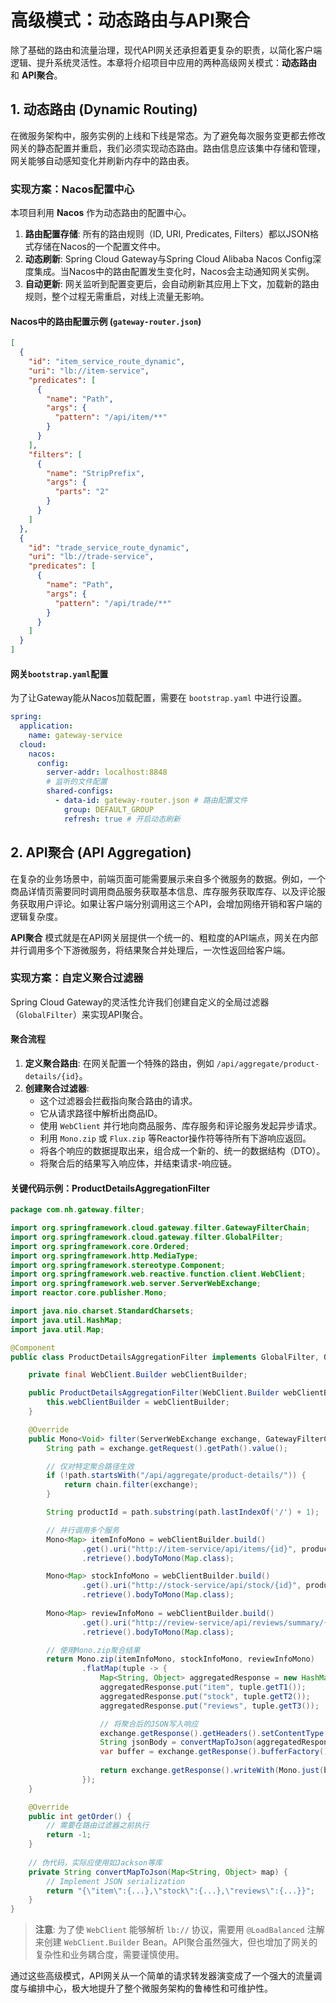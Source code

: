 # 高级模式：动态路由与API聚合

除了基础的路由和流量治理，现代API网关还承担着更复杂的职责，以简化客户端逻辑、提升系统灵活性。本章将介绍项目中应用的两种高级网关模式：**动态路由** 和 **API聚合**。

## 1. 动态路由 (Dynamic Routing)

在微服务架构中，服务实例的上线和下线是常态。为了避免每次服务变更都去修改网关的静态配置并重启，我们必须实现动态路由。路由信息应该集中存储和管理，网关能够自动感知变化并刷新内存中的路由表。

### 实现方案：Nacos配置中心

本项目利用 **Nacos** 作为动态路由的配置中心。

1.  **路由配置存储**: 所有的路由规则（ID, URI, Predicates, Filters）都以JSON格式存储在Nacos的一个配置文件中。
2.  **动态刷新**: Spring Cloud Gateway与Spring Cloud Alibaba Nacos Config深度集成。当Nacos中的路由配置发生变化时，Nacos会主动通知网关实例。
3.  **自动更新**: 网关监听到配置变更后，会自动刷新其应用上下文，加载新的路由规则，整个过程无需重启，对线上流量无影响。

#### Nacos中的路由配置示例 (`gateway-router.json`)

```json
[
  {
    "id": "item_service_route_dynamic",
    "uri": "lb://item-service",
    "predicates": [
      {
        "name": "Path",
        "args": {
          "pattern": "/api/item/**"
        }
      }
    ],
    "filters": [
      {
        "name": "StripPrefix",
        "args": {
          "parts": "2"
        }
      }
    ]
  },
  {
    "id": "trade_service_route_dynamic",
    "uri": "lb://trade-service",
    "predicates": [
      {
        "name": "Path",
        "args": {
          "pattern": "/api/trade/**"
        }
      }
    ]
  }
]
```

#### 网关`bootstrap.yaml`配置

为了让Gateway能从Nacos加载配置，需要在 `bootstrap.yaml` 中进行设置。

```yaml
spring:
  application:
    name: gateway-service
  cloud:
    nacos:
      config:
        server-addr: localhost:8848
        # 监听的文件配置
        shared-configs:
          - data-id: gateway-router.json # 路由配置文件
            group: DEFAULT_GROUP
            refresh: true # 开启动态刷新
```

## 2. API聚合 (API Aggregation)

在复杂的业务场景中，前端页面可能需要展示来自多个微服务的数据。例如，一个商品详情页需要同时调用商品服务获取基本信息、库存服务获取库存、以及评论服务获取用户评论。如果让客户端分别调用这三个API，会增加网络开销和客户端的逻辑复杂度。

**API聚合** 模式就是在API网关层提供一个统一的、粗粒度的API端点，网关在内部并行调用多个下游微服务，将结果聚合并处理后，一次性返回给客户端。

### 实现方案：自定义聚合过滤器

Spring Cloud Gateway的灵活性允许我们创建自定义的全局过滤器（`GlobalFilter`）来实现API聚合。

#### 聚合流程

1.  **定义聚合路由**: 在网关配置一个特殊的路由，例如 `/api/aggregate/product-details/{id}`。
2.  **创建聚合过滤器**:
    *   这个过滤器会拦截指向聚合路由的请求。
    *   它从请求路径中解析出商品ID。
    *   使用 `WebClient` 并行地向商品服务、库存服务和评论服务发起异步请求。
    *   利用 `Mono.zip` 或 `Flux.zip` 等Reactor操作符等待所有下游响应返回。
    *   将各个响应的数据提取出来，组合成一个新的、统一的数据结构（DTO）。
    *   将聚合后的结果写入响应体，并结束请求-响应链。

#### 关键代码示例：ProductDetailsAggregationFilter

```java
package com.nh.gateway.filter;

import org.springframework.cloud.gateway.filter.GatewayFilterChain;
import org.springframework.cloud.gateway.filter.GlobalFilter;
import org.springframework.core.Ordered;
import org.springframework.http.MediaType;
import org.springframework.stereotype.Component;
import org.springframework.web.reactive.function.client.WebClient;
import org.springframework.web.server.ServerWebExchange;
import reactor.core.publisher.Mono;

import java.nio.charset.StandardCharsets;
import java.util.HashMap;
import java.util.Map;

@Component
public class ProductDetailsAggregationFilter implements GlobalFilter, Ordered {

    private final WebClient.Builder webClientBuilder;

    public ProductDetailsAggregationFilter(WebClient.Builder webClientBuilder) {
        this.webClientBuilder = webClientBuilder;
    }

    @Override
    public Mono<Void> filter(ServerWebExchange exchange, GatewayFilterChain chain) {
        String path = exchange.getRequest().getPath().value();

        // 仅对特定聚合路径生效
        if (!path.startsWith("/api/aggregate/product-details/")) {
            return chain.filter(exchange);
        }

        String productId = path.substring(path.lastIndexOf('/') + 1);

        // 并行调用多个服务
        Mono<Map> itemInfoMono = webClientBuilder.build()
                .get().uri("http://item-service/api/items/{id}", productId)
                .retrieve().bodyToMono(Map.class);

        Mono<Map> stockInfoMono = webClientBuilder.build()
                .get().uri("http://stock-service/api/stock/{id}", productId)
                .retrieve().bodyToMono(Map.class);
        
        Mono<Map> reviewInfoMono = webClientBuilder.build()
                .get().uri("http://review-service/api/reviews/summary/{id}", productId)
                .retrieve().bodyToMono(Map.class);

        // 使用Mono.zip聚合结果
        return Mono.zip(itemInfoMono, stockInfoMono, reviewInfoMono)
                .flatMap(tuple -> {
                    Map<String, Object> aggregatedResponse = new HashMap<>();
                    aggregatedResponse.put("item", tuple.getT1());
                    aggregatedResponse.put("stock", tuple.getT2());
                    aggregatedResponse.put("reviews", tuple.getT3());

                    // 将聚合后的JSON写入响应
                    exchange.getResponse().getHeaders().setContentType(MediaType.APPLICATION_JSON);
                    String jsonBody = convertMapToJson(aggregatedResponse); // 伪代码：需要一个JSON转换库
                    var buffer = exchange.getResponse().bufferFactory().wrap(jsonBody.getBytes(StandardCharsets.UTF_8));
                    
                    return exchange.getResponse().writeWith(Mono.just(buffer));
                });
    }

    @Override
    public int getOrder() {
        // 需要在路由过滤器之前执行
        return -1;
    }
    
    // 伪代码，实际应使用如Jackson等库
    private String convertMapToJson(Map<String, Object> map) {
        // Implement JSON serialization
        return "{\"item\":{...},\"stock\":{...},\"reviews\":{...}}";
    }
}

```
> **注意**: 为了使 `WebClient` 能够解析 `lb://` 协议，需要用 `@LoadBalanced` 注解来创建 `WebClient.Builder` Bean。API聚合虽然强大，但也增加了网关的复杂性和业务耦合度，需要谨慎使用。

通过这些高级模式，API网关从一个简单的请求转发器演变成了一个强大的流量调度与编排中心，极大地提升了整个微服务架构的鲁棒性和可维护性。 